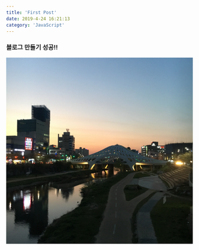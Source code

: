 ```yaml
---
title: 'First Post'
date: 2019-4-24 16:21:13
category: 'JavaScript'
---
```


### 블로그 만들기 성공!!

![](./images/daejeon.png)